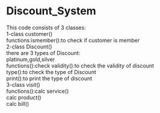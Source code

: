 # Discount_System
This code consists of 3 classes:</br>
1-class customer()</br>
  functions:ismember():to check if customer is member</br>
2-class Discount()</br>
  there are 3 types of Discount:</br>
    platinum,gold,silver</br>
    functions():check validity():to check the validity of discount</br>
                type():to check the type of Discount</br>
                print():to print the type of discount</br>
3-class visit()</br>
  functions():calc service()</br>
              calc product()</br>
              calc bill()</br>  
    
